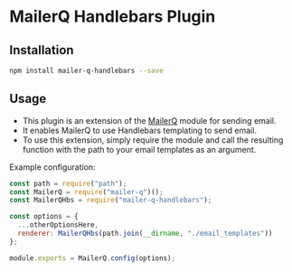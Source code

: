 # MailerQ Handlebars Plugin

## Installation

```bash
npm install mailer-q-handlebars --save
```

## Usage

- This plugin is an extension of the [MailerQ](https://github.com/mailer-q/mailer-q) module for sending email.
- It enables MailerQ to use Handlebars templating to send email.
- To use this extension, simply require the module and call the resulting function with the path to your email templates as an argument.

Example configuration:

```javascript
const path = require("path");
const MailerQ = require("mailer-q")();
const MailerQHbs = require("mailer-q-handlebars");

const options = {
  ...otherOptionsHere,
  renderer: MailerQHbs(path.join(__dirname, "./email_templates"))
};

module.exports = MailerQ.config(options);
```
